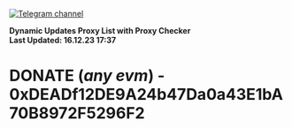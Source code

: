 [![Telegram channel](https://img.shields.io/endpoint?url=https://runkit.io/damiankrawczyk/telegram-badge/branches/master?url=https://t.me/n4z4v0d)](https://t.me/n4z4v0d) 

**Dynamic Updates Proxy List with Proxy Checker**  
**Last Updated: 16.12.23 17:37**

# DONATE (_any evm_) - 0xDEADf12DE9A24b47Da0a43E1bA70B8972F5296F2
